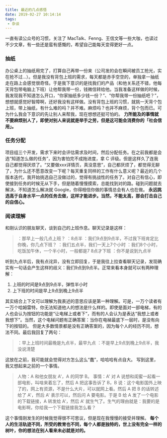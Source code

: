 ```yaml
---
title: 最近的几点感悟
date: 2019-02-27 10:14:14
tags:
 - 杂谈
---
```

一直有读公众号的习惯，关注了 MacTalk、Fenng、王信文等一些大咖，也读过不少文章，有一些还是蛮有感慨的，希望自己能每天变得更好一点。

<!-- more-->

### 抽纸
办公桌上的抽纸用完了，打算自己再带一份来（公司发的会在瞬间被员工抢光，实在抢不过...）。但是我没有背包上班的需求，每天都是赤手空空的，单独拿一抽纸走在路上会感觉很奇怪。于是我下意识的是找我们的产品（和他关系还不错，他每天背包带电脑上下班）让他帮我带一份，钱微信转给他。当我准备这样做的时候，我发现我不知道怎么开口，“你家抽纸多少钱一份？”、“你帮我带一份抽纸吧？”，想想就感觉好智障啊，还好我没有这样做。没有背包上班的习惯，就挑一天背个包上班，带上抽纸，有什么难的吗？并不难。麻烦吗？也并不麻烦，背个包而已。可为什么我会下意识的先让别人来帮我，现在想想还挺可怕的。
**力所能及的事情就不要麻烦别人了，即使对别人来说就是举手之劳，但是这可能会消费你的「社会信用」。**

### 任务分配
项目组三个开发，需求下来时会评估需求及时间，然后分配任务。在之前我都是会选“知道怎么做的任务”，因为害怕完不成拖进度，拿 C 评级。但是这样久了连我自己都觉得厌烦了。“又要做xxx详情页，真没意思”，自己都厌烦了，都觉得无聊了，为什么还不愿意改变一下呢？每天重复同样的工作有什么意义呢？最近的几个版本迭代，我开始挑选自己没做过的，觉得有挑战性的任务了。对自己有信心，即使接到任务的时候无从下手，但是随着慢慢摸索，总能找到对的路。碰到问题就去解决，不知道怎么解决就 Google，你得相信你做的事情总会有人也在做。
**永远挑选高于自身水平一点的任务去做，这样才能进步。当然，不能太高，那会打击自己的自信心。**

### 阅读理解
和刚认识的朋友聊天，谈到自己的上班作息。聊天记录是这样：
> ：那早上一般几点上班？
：8点半
：我们9点到9点半，不过我下班肯定比你晚，你几点下班？
：我们五点半，我们一天上7个小时
：我们8个小时，吃饭加午休，一个半小时，一般都是7 8点才下班
：你不是说到九点半

听到九点半后，我有点诧异，没有立即回复，于是我往上拉查看聊天记录，发现确实有一句话会产生这样的歧义：我们9点到9点半。正常来看本身就可以有两种理解：
1. 上班的时间是9点到9点半，弹性半小时
2. 上下班的时间是早上9点到晚上9点半

其实结合上下文可以理解为我表述的意思应该是第一种理解。可是，一万个读者有一万个哈姆雷特，你无法知道他人的想法是什么样的。即使是面对一部电梯，有的人也会认为按钮的功能是“让电梯上或者下”，而有的人会认为是表达“我想上或者我想下”。当然，这个电梯问题有正确答案：当你在电梯最底下一层时，是没有向下的按钮的。
但是大多数情景都是没有正确答案的，因为每个人的经历不同，想法不同。最后我回复了两句：
> ：早上上班时间最晚是九点半，最早九点
：不是早上9点到晚上9点半，我没说清楚

这放在之前，我可能就会觉得对方怎么这么“蠢”，哈哈哈有点自大。
写到这里，我又想起来之前的一个事情。
> 人物：A 和他女朋友 A'，A 的同学 B。
事情：A' 对 A 说想和闺蜜一起看一部电影，叫啥来着忘了，然后 A 把这事告诉了 B，B 说：这个电影国外上映了的，网上有资源，不是什么大片，可以就网上看。然后 A 把 B 的话转述给了 A'，然后 A' 表示可以，然后问 A 要电影。于是 B 给 A 发了一个电影的下载链接，A 转发给 A'，然后 A' 就生气了。生气的理由就是：我要的是电影啊，你给我一个下载链接我怎么看？

这个事情刚发生的时候我觉得很不可思议，但是现在我慢慢的接受并理解。
**每个人的生活轨迹不同，所受的教育也不同，每个人都是独特的，世上没有完全一样的树叶，你的想法在别人看来未必就是对的。**